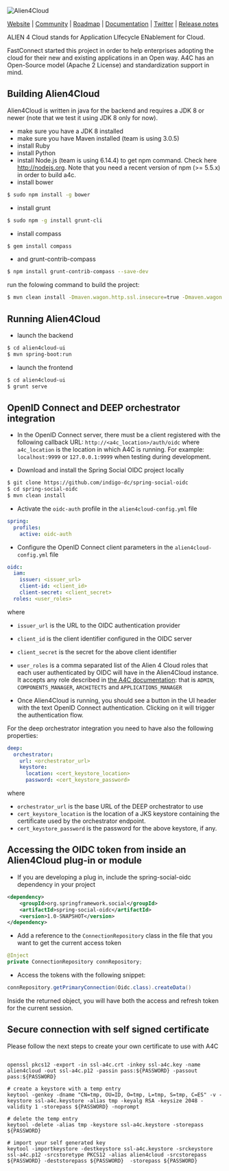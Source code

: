 ![Alien4Cloud](https://raw.githubusercontent.com/alien4cloud/alien4cloud.github.io/sources/images/alien4cloud-banner.png)

[Website](http://alien4cloud.github.io) |
[Community](http://alien4cloud.github.io/community/index.html) |
[Roadmap](http://alien4cloud.github.io/roadmap/index.html) |
[Documentation](http://alien4cloud.github.io/#/documentation/2.0.0/index.html) |
[Twitter](https://twitter.com/alien4cloud) |
[Release notes](http://alien4cloud.github.io/#/release_notes/index.html)


ALIEN 4 Cloud stands for Application LIfecycle ENablement for Cloud.

FastConnect started this project in order to help enterprises adopting the cloud for their new and existing applications in an Open way. A4C has an Open-Source model (Apache 2 License) and standardization support in mind.

## Building Alien4Cloud

Alien4Cloud is written in java for the backend and requires a JDK 8 or newer (note that we test it using JDK 8 only for now).

- make sure you have a JDK 8 installed
- make sure you have Maven installed (team is using 3.0.5)
- install Ruby
- install Python
- install Node.js (team is using 6.14.4) to get npm command. Check here http://nodejs.org. Note that you need a recent version of npm (>= 5.5.x) in order to build a4c.
- install bower  
```sh
$ sudo npm install -g bower
```
- install grunt  
```sh
$ sudo npm -g install grunt-cli
```
- install compass  
```sh
$ gem install compass
```
- and grunt-contrib-compass  
```sh
$ npm install grunt-contrib-compass --save-dev
```  

run the folowing command to build the project:  
```sh
$ mvn clean install -Dmaven.wagon.http.ssl.insecure=true -Dmaven.wagon.http.ssl.allowall=true
```
## Running Alien4Cloud

- launch the backend
```sh
$ cd alien4cloud-ui
$ mvn spring-boot:run
```
- launch the frontend
```sh
$ cd alien4cloud-ui
$ grunt serve
```

## OpenID Connect and DEEP orchestrator integration
- In the OpenID Connect server, there must be a client registered with the following callback URL: ```http://<a4c_location>/auth/oidc``` where ```a4c_location``` is the location in which A4C is running. For example: ```localhost:9999``` or ```127.0.0.1:9999``` when testing during development.

- Download and install the Spring Social OIDC project locally
```sh
$ git clone https://github.com/indigo-dc/spring-social-oidc
$ cd spring-social-oidc
$ mvn clean install
```

- Activate the ```oidc-auth``` profile in the ```alien4cloud-config.yml``` file
```yaml
spring:
  profiles:
    active: oidc-auth
```

- Configure the OpenID Connect client parameters in the ```alien4cloud-config.yml``` file
```yaml
oidc:
  iam:
    issuer: <issuer_url>
    client-id: <client_id>
    client-secret: <client_secret>
  roles: <user_roles>
```
where
 
- ```issuer_url``` is the URL to the OIDC authentication provider 
- ```client_id``` is the client identifier configured in the OIDC server
- ```client_secret``` is the secret for the above client identifier
- ```user_roles``` is a comma separated list of the Alien 4 Cloud roles that each user authenticated by OIDC will have in the Alien4Cloud instance. It accepts any role described in [the A4C documentation](https://alien4cloud.github.io/#/documentation/2.1.0/concepts/roles.html): that is ```ADMIN```, ```COMPONENTS_MANAGER```, ```ARCHITECTS``` and ```APPLICATIONS_MANAGER```

- Once Alien4Cloud is running, you should see a button in the UI header with the text OpenID Connect authentication. Clicking on it will trigger the authentication flow.

For the deep orchestrator integration you need to have also the following properties:

```yaml
deep:
  orchestrator:
    url: <orchestrator_url>
    keystore:
      location: <cert_keystore_location>
      password: <cert_keystore_password>
```

where

- ```orchestrator_url``` is the base URL of the DEEP orchestrator to use
- ```cert_keystore_location``` is the location of a JKS keystore containing the certificate used by the orchestrator endpoint.
- ```cert_keystore_password``` is the password for the above keystore, if any.

## Accessing the OIDC token from inside an Alien4Cloud plug-in or module

- If you are developing a plug in, include the spring-social-oidc dependency in your project

```xml
<dependency>
    <groupId>org.springframework.social</groupId>
    <artifactId>spring-social-oidc</artifactId>
    <version>1.0-SNAPSHOT</version>
</dependency>
```

- Add a reference to the ```ConnectionRepository``` class in the file that you want to get the current access token
```java
@Inject
private ConnectionRepository connRepository;
```

- Access the tokens with the following snippet:
```java
connRepository.getPrimaryConnection(Oidc.class).createData()
```

Inside the returned object, you will have both the access and refresh token for the current session.

## Secure connection with self signed certificate

Please follow the next steps to create your own certificate to use with A4C

```openssl req -x509 -nodes -days 1 -newkey rsa:2048 -sha256 -keyout ssl-a4c.key -out ssl-a4c.crt -subj '/CN=<domain>/O=<entity>/C=<country ID two chars>/ST=<state>/L=<location>' -passout pass:${PASSWORD}

openssl pkcs12 -export -in ssl-a4c.crt -inkey ssl-a4c.key -name alien4cloud -out ssl-a4c.p12 -passin pass:${PASSWORD} -passout pass:${PASSWORD}

# create a keystore with a temp entry
keytool -genkey -dname "CN=tmp, OU=ID, O=tmp, L=tmp, S=tmp, C=ES" -v -keystore ssl-a4c.keystore -alias tmp -keyalg RSA -keysize 2048 -validity 1 -storepass ${PASSWORD} -noprompt

# delete the temp entry
keytool -delete -alias tmp -keystore ssl-a4c.keystore -storepass ${PASSWORD}

# import your self generated key
keytool -importkeystore -destkeystore ssl-a4c.keystore -srckeystore ssl-a4c.p12 -srcstoretype PKCS12 -alias alien4cloud -srcstorepass ${PASSWORD} -deststorepass ${PASSWORD}  -storepass ${PASSWORD}
```
